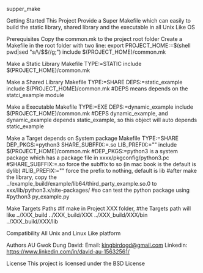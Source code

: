supper_make

Getting Started
This Project Provide a Super Makefile which can easily to build the static library, shared library and the executable in all Unix Like OS

Prerequisites
Copy the common.mk to the project root folder
Create a Makefile in the root folder with two line:
export PROJECT_HOME:=$(shell pwd|sed "s/\/$$//g;")
include $(PROJECT_HOME)/common.mk


Make a Static Library Makefile
TYPE:=STATIC
include $(PROJECT_HOME)/common.mk

Make a Shared Library Makefile
TYPE:=SHARE
DEPS:=static_example
include $(PROJECT_HOME)/common.mk
#DEPS means depends on the statci_example module

Make a Executable Makefile
TYPE:=EXE
DEPS:=dynamic_example
include $(PROJECT_HOME)/common.mk
#DEPS dynamic_example, and dynamic_example depends static_example, so this object will auto depends static_example

Make a Target depends on System package Makefile
TYPE:=SHARE
DEP_PKGS:=python3
SHARE_SUBFFIX:=.so
LIB_PREFIX:=""
include $(PROJECT_HOME)/common.mk
#DEP_PKGS:=python3 is a system package which has a package file in xxxx/pkgconfig/python3.pc
#SHARE_SUBFFIX:=.so force the subffix to so (in mac book is the default is dylib)
#LIB_PREFIX:="" force the prefix to nothing, default is lib 
#after make the library, copy the ../example_build/example/lib64/third_party_example.so.0 to xxx/lib/python3.x/site-packages/
#so can test the python package using 
#python3 py_example.py

Make Targets Paths
#If make in Project XXX folder,
#the Targets path will like
../XXX_build
../XXX_build/XXX
../XXX_build/XXX/bin
../XXX_build/XXX/lib

Compatibility
All Unix and Linux Like platform

Authors
AU Gwok Dung David:
Email: kingbirdogd@gmail.com
Linkedin: https://www.linkedin.com/in/david-au-15632561/

License
This project is licensed under the BSD License
